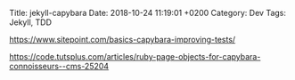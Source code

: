 Title:  jekyll-capybara
Date:   2018-10-24 11:19:01 +0200
Category: Dev
Tags: Jekyll, TDD


<https://www.sitepoint.com/basics-capybara-improving-tests/>

<https://code.tutsplus.com/articles/ruby-page-objects-for-capybara-connoisseurs--cms-25204>
